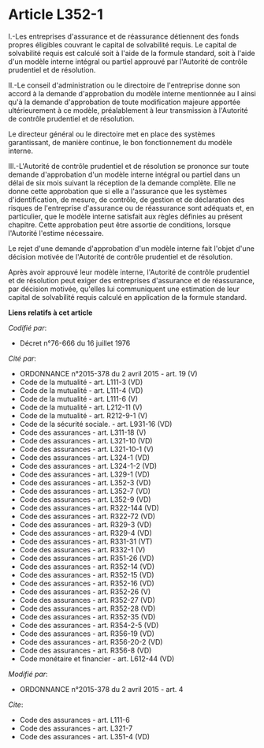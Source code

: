 # Article L352-1

I.-Les entreprises d'assurance et de réassurance détiennent des fonds propres éligibles couvrant le capital de solvabilité
requis. Le capital de solvabilité requis est calculé soit à l'aide de la formule standard, soit à l'aide d'un modèle interne
intégral ou partiel approuvé par l'Autorité de contrôle prudentiel et de résolution. 

II.-Le conseil d'administration ou le directoire de l'entreprise donne son accord à la demande d'approbation du modèle
interne mentionnée au I ainsi qu'à la demande d'approbation de toute modification majeure apportée ultérieurement à ce
modèle, préalablement à leur transmission à l'Autorité de contrôle prudentiel et de résolution. 

Le directeur général ou le directoire met en place des systèmes garantissant, de manière continue, le bon fonctionnement du
modèle interne. 

III.-L'Autorité de contrôle prudentiel et de résolution se prononce sur toute demande d'approbation d'un modèle interne
intégral ou partiel dans un délai de six mois suivant la réception de la demande complète. Elle ne donne cette approbation
que si elle a l'assurance que les systèmes d'identification, de mesure, de contrôle, de gestion et de déclaration des risques
de l'entreprise d'assurance ou de réassurance sont adéquats et, en particulier, que le modèle interne satisfait aux règles
définies au présent chapitre. Cette approbation peut être assortie de conditions, lorsque l'Autorité l'estime nécessaire. 

Le rejet d'une demande d'approbation d'un modèle interne fait l'objet d'une décision motivée de l'Autorité de contrôle
prudentiel et de résolution. 

Après avoir approuvé leur modèle interne, l'Autorité de contrôle prudentiel et de résolution peut exiger des entreprises
d'assurance et de réassurance, par décision motivée, qu'elles lui communiquent une estimation de leur capital de solvabilité
requis calculé en application de la formule standard.

**Liens relatifs à cet article**

_Codifié par_:

  - Décret n°76-666 du 16 juillet 1976

_Cité par_:

  - ORDONNANCE n°2015-378 du 2 avril 2015 - art. 19 (V)
  - Code de la mutualité - art. L111-3 (VD)
  - Code de la mutualité - art. L111-4 (VD)
  - Code de la mutualité - art. L111-6 (V)
  - Code de la mutualité - art. L212-11 (V)
  - Code de la mutualité - art. R212-9-1 (V)
  - Code de la sécurité sociale. - art. L931-16 (VD)
  - Code des assurances - art. L311-18 (V)
  - Code des assurances - art. L321-10 (VD)
  - Code des assurances - art. L321-10-1 (V)
  - Code des assurances - art. L324-1 (VD)
  - Code des assurances - art. L324-1-2 (VD)
  - Code des assurances - art. L329-1 (VD)
  - Code des assurances - art. L352-3 (VD)
  - Code des assurances - art. L352-7 (VD)
  - Code des assurances - art. L352-9 (VD)
  - Code des assurances - art. R322-144 (VD)
  - Code des assurances - art. R322-72 (VD)
  - Code des assurances - art. R329-3 (VD)
  - Code des assurances - art. R329-4 (VD)
  - Code des assurances - art. R331-31 (VT)
  - Code des assurances - art. R332-1 (V)
  - Code des assurances - art. R351-26 (VD)
  - Code des assurances - art. R352-14 (VD)
  - Code des assurances - art. R352-15 (VD)
  - Code des assurances - art. R352-16 (VD)
  - Code des assurances - art. R352-26 (V)
  - Code des assurances - art. R352-27 (VD)
  - Code des assurances - art. R352-28 (VD)
  - Code des assurances - art. R352-35 (VD)
  - Code des assurances - art. R354-2-5 (VD)
  - Code des assurances - art. R356-19 (VD)
  - Code des assurances - art. R356-20-2 (VD)
  - Code des assurances - art. R356-8 (VD)
  - Code monétaire et financier - art. L612-44 (VD)

_Modifié par_:

  - ORDONNANCE n°2015-378 du 2 avril 2015 - art. 4

_Cite_:

  - Code des assurances - art. L111-6
  - Code des assurances - art. L321-7
  - Code des assurances - art. L351-4 (VD)
